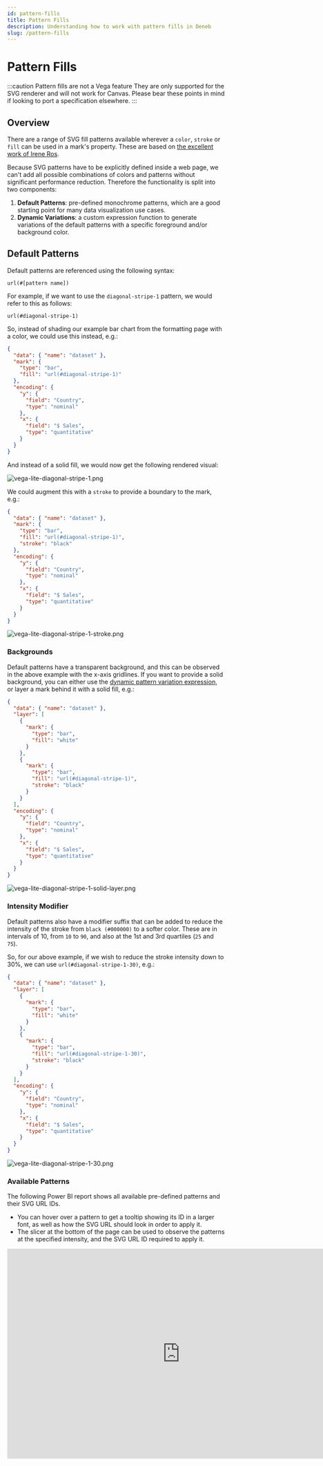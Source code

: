```yaml
---
id: pattern-fills
title: Pattern Fills
description: Understanding how to work with pattern fills in Deneb
slug: /pattern-fills
---
```


# Pattern Fills

:::caution Pattern fills are not a Vega feature
They are only supported for the SVG renderer and will not work for Canvas. Please bear these points in mind if looking to port a specification elsewhere.
:::

## Overview

There are a range of SVG fill patterns available wherever a `color`, `stroke` or `fill` can be used in a mark's property. These are based on [the excellent work of Irene Ros](https://iros.github.io/patternfills/).

Because SVG patterns have to be explicitly defined inside a web page, we can't add all possible combinations of colors and patterns without significant performance reduction. Therefore the functionality is split into two components:

1. **Default Patterns**: pre-defined monochrome patterns, which are a good starting point for many data visualization use cases.
2. **Dynamic Variations**: a custom expression function to generate variations of the default patterns with a specific foreground and/or background color.

## Default Patterns

Default patterns are referenced using the following syntax:

```
url(#[pattern name])
```

For example, if we want to use the `diagonal-stripe-1` pattern, we would refer to this as follows:

```
url(#diagonal-stripe-1)
```

So, instead of shading our example bar chart from the formatting page with a color, we could use this instead, e.g.:

```json {5}
{
  "data": { "name": "dataset" },
  "mark": {
    "type": "bar",
    "fill": "url(#diagonal-stripe-1)"
  },
  "encoding": {
    "y": {
      "field": "Country",
      "type": "nominal"
    },
    "x": {
      "field": "$ Sales",
      "type": "quantitative"
    }
  }
}
```

And instead of a solid fill, we would now get the following rendered visual:

![vega-lite-diagonal-stripe-1.png](./img/vega-lite-diagonal-stripe-1.png "Simple bar chart using Financial sample dataset (with [$ Sales] as a measure). The measure axis displays raw values, with a maximum of 1,000,000,000. We have specified the 'diagonal-stripe-1' pattern fill to fill the bars with a pattern instead of a solid color.")

We could augment this with a `stroke` to provide a boundary to the mark, e.g.:

```json highlight={6}
{
  "data": { "name": "dataset" },
  "mark": {
    "type": "bar",
    "fill": "url(#diagonal-stripe-1)",
    "stroke": "black"
  },
  "encoding": {
    "y": {
      "field": "Country",
      "type": "nominal"
    },
    "x": {
      "field": "$ Sales",
      "type": "quantitative"
    }
  }
}
```

![vega-lite-diagonal-stripe-1-stroke.png](./img/vega-lite-diagonal-stripe-1-stroke.png "We can add a stroke property to border a mark with a pattern fill.")

### Backgrounds

Default patterns have a transparent background, and this can be observed in the above example with the x-axis gridlines. If you want to provide a solid background, you can either use the [dynamic pattern variation expression](#dynamic-variations), or layer a mark behind it with a solid fill, e.g.:

```json highlight={3-10,16-17}
{
  "data": { "name": "dataset" },
  "layer": [
    {
      "mark": {
        "type": "bar",
        "fill": "white"
      }
    },
    {
      "mark": {
        "type": "bar",
        "fill": "url(#diagonal-stripe-1)",
        "stroke": "black"
      }
    }
  ],
  "encoding": {
    "y": {
      "field": "Country",
      "type": "nominal"
    },
    "x": {
      "field": "$ Sales",
      "type": "quantitative"
    }
  }
}
```

![vega-lite-diagonal-stripe-1-solid-layer.png](./img/vega-lite-diagonal-stripe-1-solid-layer.png "Adding a layer and a mark with a solid fill behind our mark with a pattern fill can remove transparency.")

### Intensity Modifier

Default patterns also have a modifier suffix that can be added to reduce the intensity of the stroke from `black (#000000)` to a softer color. These are in intervals of 10, from `10` to `90`, and also at the 1st and 3rd quartiles (`25` and `75`).

So, for our above example, if we wish to reduce the stroke intensity down to 30%, we can use `url(#diagonal-stripe-1-30)`, e.g.:

```json highlight={13}
{
  "data": { "name": "dataset" },
  "layer": [
    {
      "mark": {
        "type": "bar",
        "fill": "white"
      }
    },
    {
      "mark": {
        "type": "bar",
        "fill": "url(#diagonal-stripe-1-30)",
        "stroke": "black"
      }
    }
  ],
  "encoding": {
    "y": {
      "field": "Country",
      "type": "nominal"
    },
    "x": {
      "field": "$ Sales",
      "type": "quantitative"
    }
  }
}
```

![vega-lite-diagonal-stripe-1-30.png](./img/vega-lite-diagonal-stripe-1-30.png "Adding a '-30' suffix to the 'diagonal-stripe-1' SVG URL will apply a stroke color of 30% intensity of black.")

### Available Patterns

The following Power BI report shows all available pre-defined patterns and their SVG URL IDs.

- You can hover over a pattern to get a tooltip showing its ID in a larger font, as well as how the SVG URL should look in order to apply it.
- The slicer at the bottom of the page can be used to observe the patterns at the specified intensity, and the SVG URL ID required to apply it.

<iframe
    width="800"
    height="486"
    src="https://app.powerbi.com/view?r=eyJrIjoiMWY0NTdlYjQtYzVlZS00ZjJmLWExMGItNzIxNmYyMjk4ZjAxIiwidCI6IjUzYmJlMGQ3LTU0NzItNGQ0NS04NGY0LWJiNzJiYjFjMjI4OSJ9"
    frameborder="0"
    allowFullScreen="true"
/>

## Dynamic Variations

If you wish to use more color in your patterns, then Deneb provides an expression function that you can use. This will dynamically generate and apply a variation of a default SVG pattern definition to the visual's DOM, and re-use them if necessary.

### The `pbiPatternSVG` Expression Function

The function has the following syntax within a Vega or Vega-Lite expression ref:

```
pbiPatternSVG(pattern, foreground, background)
```

Where:

- `pattern` is one of the pre-defined pattern IDs above, enclosed with single quotes.

  - The `#` used in the SVG URL should not be included here.
  - If an unknown (or invalid) `pattern` is provided, then this will result in no fill being applied.

- `foreground` is a valid CSS color name or hex value, enclosed with single quotes.

  - If `foreground` is omitted (or `null`), Deneb will resolve this back to the value used by the default pattern (`black`).
  - `transparent` is a permitted value, and this will effectively hide the pattern stroke from the reader.
  - `foreground` overrides the intensity modifier, if this is supplied in `pattern`.

- `background` is a valid CSS color name or hex value, enclosed with single quotes.

  - If `background` is omitted, then Deneb will produce a transparent background for the generated pattern.

### Simple Example - Mark Properties

If we wanted to apply a custom foreground and background, we could use `pbiPatternSVG` in an expression function as follows:

```json highlight={5-7}
{
  "data": { "name": "dataset" },
  "mark": {
    "type": "bar",
    "fill": {
      "expr": "pbiPatternSVG('diagonal-stripe-3', '#DA9A0F', '#333333')"
    },
    "stroke": "black"
  },
  "encoding": {
    "y": {
      "field": "Country",
      "type": "nominal"
    },
    "x": {
      "field": "$ Sales",
      "type": "quantitative"
    }
  }
}
```

![pbiPatternSVG-simple-fg-bg.png](./img/pbiPatternSVG-simple-fg-bg.png "Using the 'pbiPatternSVG' function with a foreground color of '#DA9A0F' and '#333333' to produce a diagonal stripe effect on our example bar chart.")
